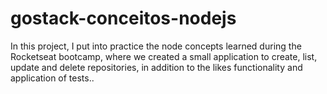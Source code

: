 # gostack-conceitos-nodejs

In this project, I put into practice the node concepts learned during the Rocketseat bootcamp, where we created a small application to create, list, update and delete repositories, in addition to the likes functionality and application of tests..
